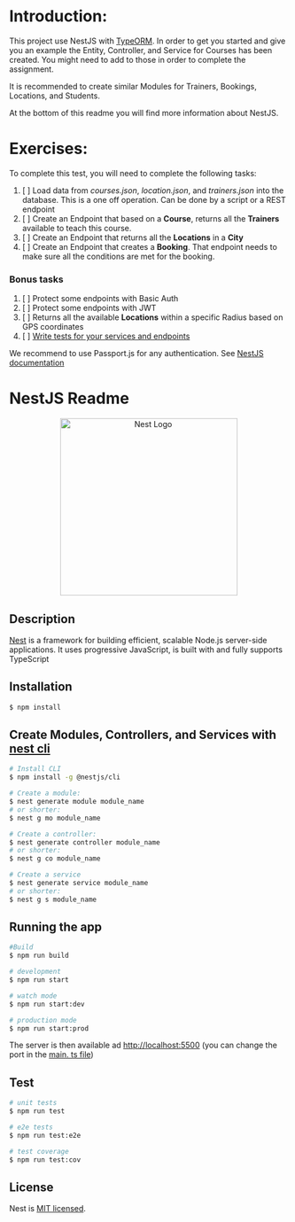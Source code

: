 # Introduction:

This project use NestJS with [TypeORM](https://docs.nestjs.com/techniques/database). In order to get you started and 
give you an example the Entity, Controller, and Service for Courses has been created. You might need to add to those 
in order to complete the assignment.

It is recommended to create similar Modules for Trainers, Bookings, Locations, and Students.

At the bottom of this readme you will find more information about NestJS.

# Exercises:

To complete this test, you will need to complete the following tasks:

1. [ ] Load data from *courses.json*, *location.json*, and *trainers.json* into the database. This is a one off
   operation. Can be done by a script or a REST endpoint
2. [ ] Create an Endpoint that based on a **Course**, returns all the **Trainers** available to teach this course.
3. [ ] Create an Endpoint that returns all the **Locations** in a **City**
4. [ ] Create an Endpoint that creates a **Booking**. That endpoint needs to make sure all the conditions are met for
   the booking.


### Bonus tasks
1. [ ] Protect some endpoints with Basic Auth
2. [ ] Protect some endpoints with JWT
3. [ ] Returns all the available **Locations** within a specific Radius based on GPS coordinates
4. [ ] [Write tests for your services and endpoints](https://docs.nestjs.com/fundamentals/testing)


We recommend to use Passport.js for any authentication. See [NestJS documentation](https://docs.nestjs.com/security/authentication)










# NestJS Readme

<p align="center">
  <a href="http://nestjs.com/" target="blank"><img src="https://nestjs.com/img/logo_text.svg" width="320" alt="Nest Logo" /></a>
</p>


## Description

[Nest](https://github.com/nestjs/nest) is a framework for building efficient, scalable Node.js server-side 
applications. It uses progressive JavaScript, is built with and fully supports TypeScript

## Installation

```bash
$ npm install
```

## Create Modules, Controllers, and Services with [nest cli](https://docs.nestjs.com/cli/overview)

```bash
# Install CLI
$ npm install -g @nestjs/cli

# Create a module:
$ nest generate module module_name
# or shorter:
$ nest g mo module_name

# Create a controller:
$ nest generate controller module_name
# or shorter:
$ nest g co module_name

# Create a service
$ nest generate service module_name
# or shorter:
$ nest g s module_name

```

## Running the app

```bash
#Build
$ npm run build

# development
$ npm run start

# watch mode
$ npm run start:dev

# production mode
$ npm run start:prod
```

The server is then available ad [http://localhost:5500](http://localhost:5500) (you can change the port in the [main.
ts file](src/main.ts))

## Test

```bash
# unit tests
$ npm run test

# e2e tests
$ npm run test:e2e

# test coverage
$ npm run test:cov
```

## License

  Nest is [MIT licensed](https://github.com/nestjs/nest/blob/master/LICENSE).
